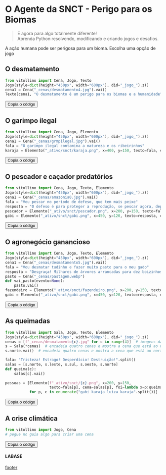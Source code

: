<!---
Open Source program Pynoplia - Copyright © 2024  Carlo Oliveira** <carlo@nce.ufrj.br>,
PDX-License-Identifier:** `GNU General Public License v3.0 or later <http://is.gd/3Udt>`_.
-->
# O Agente da SNCT - Perigo para os Biomas
> E agora para algo totalmente diferente! <br>
> Aprenda Python resolvendo, modificando e criando jogos e desafios. <br>

A ação humana pode ser perigosa para um bioma. Escolha uma opção de jogo

## O desmatamento

```python
from vitollino import Cena, Jogo, Texto
Jogo(style=dict(height="450px", width="600px"), did="_jogo_").z()
cena1 = Cena("_cenas/desmatamento4.jpg").vai()
Texto(cena1, "O desmatamento é um perigo para os biomas e a humanidade").vai()
```
<button class="btn btn-primary" onclick="__copy_clip__(this)">Copia o código</button>
## O garimpo ilegal

```python
from vitollino import Cena, Jogo, Elemento
Jogo(style=dict(height="450px", width="600px"), did="_jogo_").z()
cena1 = Cena("_cenas/grmpilegal.jpg").vai()
fala = "O garimpo ilegal contamina a natureza e os ribeirinhos"
karaja = Elemento("_ativo/snct/karaja.png", x=400, y=150, texto=fala, cena=cena1)
```
<button class="btn btn-primary" onclick="__copy_clip__(this)">Copia o código</button>
## O pescador e caçador predatórios

```python
from vitollino import Cena, Jogo, Texto, Elemento
Jogo(style=dict(height="450px", width="600px"), did="_jogo_").z()
cena1 = Cena("_cenas/amazonia0.jpg").vai()
fala = "Vou pescar no período de defeso, que tem mais peixe"
resposta = "O defeso é para proteger a reprodução, se pescar agora, depois não vai ter"
pescador = Elemento("_ativo/snct/pescador.png", x=200, y=150, texto=fala, cena=cena1)
gabi = Elemento("_ativo/snct/gabi.png", x=450, y=120, texto=resposta, cena=cena1)
```
<button class="btn btn-primary" onclick="__copy_clip__(this)">Copia o código</button>
## O agronegócio ganancioso

```python
from vitollino import Cena, Jogo, Texto, Elemento
Jogo(style=dict(height="450px", width="600px"), did="_jogo_").z()
cena1 = Cena("_cenas/desmatamento5.jpg").vai()
fala = "Vou desmatar tudinho e fazer muito pasto para o meu gado"
resposta = "Desgraça! Milhares de árvores arrancadas para dez boizinhos pastarem."
pasto = Cena("_cenas/pastagem.webp")
def vai_pasto(evento=None):
    pasto.vai()
fazendeiro = Elemento("_ativo/snct/fazendeiro.png", x=200, y=150, texto=fala, cena=cena1, foi=vai_pasto)
gabi = Elemento("_ativo/snct/gabi.png", x=450, y=120, texto=resposta, cena=cena1)
```
<button class="btn btn-primary" onclick="__copy_clip__(this)">Copia o código</button>
## As queimadas

```python
from vitollino import Sala, Jogo, Texto, Elemento
Jogo(style=dict(height="450px", width="600px"), did="_jogo_").z()
cenas = [f"_cenas/desmatamento{c}.jpg" for c in range(4)]  # imagens das cenas
s = Sala(*cenas)  # encadeia quatro cenas e mostra a cena que está ao norte
s.norte.vai()  # encadeia quatro cenas e mostra a cena que está ao norte

fala= "Tristeza! Estrago! Desperdício! Destruição!".split()
salas = [s.norte, s.leste, s.sul, s.oeste, s.norte]
def queima(c):
    salas[c].vai()
    
pessoas = [Elemento(f"_ativo/snct/{c}.png", x=200, y=150,
                    texto=fala[p], cena=salas[p], foi=lambda x=p:queima(x+1))
           for p, c in enumerate("gabi karaja luiza karaja".split())]  # imagens das cenas

```
<button class="btn btn-primary" onclick="__copy_clip__(this)">Copia o código</button>

## A crise climática

```python
from vitollino import Jogo, Cena
# pegue no guia algo para criar uma cena
```
<button class="btn btn-primary" onclick="__copy_clip__(this)">Copia o código</button>

#### LABASE
[footer](footer.md ':include')